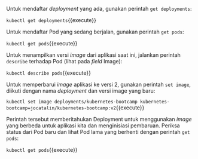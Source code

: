 Untuk mendaftar _deployment_ yang ada, gunakan perintah `get deployments`:

`kubectl get deployments`{{execute}}

Untuk mendaftar Pod yang sedang berjalan, gunakan perintah `get pods`:

`kubectl get pods`{{execute}}

Untuk menampilkan versi _image_ dari aplikasi saat ini, jalankan perintah `describe` terhadap Pod (lihat pada _field_ Image):

`kubectl describe pods`{{execute}}

Untuk memperbarui _image_ aplikasi ke versi 2, gunakan perintah `set image`, diikuti dengan nama _deployment_ dan versi image yang baru:

`kubectl set image deployments/kubernetes-bootcamp kubernetes-bootcamp=jocatalin/kubernetes-bootcamp:v2`{{execute}}

Perintah tersebut memberitahukan Deployment untuk menggunakan _image_ yang berbeda untuk aplikasi kita dan menginisiasi pembaruan. Periksa status dari Pod baru dan lihat Pod lama yang berhenti dengan perintah `get pods`:

`kubectl get pods`{{execute}}

